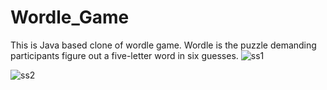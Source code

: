 # Wordle_Game
 This is Java based clone of wordle game.  Wordle is the puzzle demanding participants figure out a five-letter word in six guesses.
![ss1](https://user-images.githubusercontent.com/48891356/170327060-edd9eb10-b995-458d-bded-059b7de7ed8b.jpg)

![ss2](https://user-images.githubusercontent.com/48891356/170327118-5bf24560-1f51-4189-99c3-aec5373df79c.jpg)
